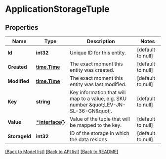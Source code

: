 # ApplicationStorageTuple

## Properties
Name | Type | Description | Notes
------------ | ------------- | ------------- | -------------
**Id** | **int32** | Unique ID for this entity. | [default to null]
**Created** | [**time.Time**](time.Time.md) | The exact moment this entity was created. | [default to null]
**Modified** | [**time.Time**](time.Time.md) | The exact moment this entity was last modified. | [default to null]
**Key** | **string** | Key information that will map to a value, e.g. SKU number \&quot;LEV-JN-SL-36-GN\&quot;. | [default to null]
**Value** | [***interface{}**](interface{}.md) | Value of the tuple that will be mapped to the key. | [default to null]
**StorageId** | **int32** | ID of the storage in which the data resides | [default to null]

[[Back to Model list]](../README.md#documentation-for-models) [[Back to API list]](../README.md#documentation-for-api-endpoints) [[Back to README]](../README.md)


